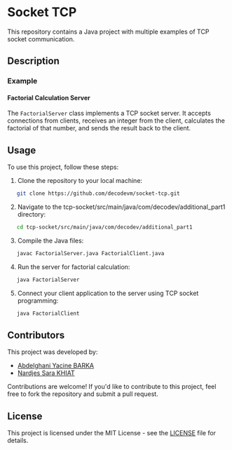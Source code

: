 # Socket TCP

This repository contains a Java project with multiple examples of TCP socket communication.

## Description
### Example
#### Factorial Calculation Server
The `FactorialServer` class implements a TCP socket server. It accepts connections from clients, receives an integer from the client, calculates the factorial of that number, and sends the result back to the client.

## Usage

To use this project, follow these steps:

1. Clone the repository to your local machine:

```bash
   git clone https://github.com/decodevm/socket-tcp.git
```
2. Navigate to the tcp-socket/src/main/java/com/decodev/additional_part1 directory:

```bash
   cd tcp-socket/src/main/java/com/decodev/additional_part1
```
3. Compile the Java files:

```bash
   javac FactorialServer.java FactorialClient.java
```
4. Run the server for factorial calculation:

```bash
   java FactorialServer
```

5. Connect your client application to the server using TCP socket programming:

```bash
   java FactorialClient
```

## Contributors

This project was developed by:

- [Abdelghani Yacine BARKA](https://github.com/decodevm)
- [Nardjes Sara KHIAT](https://github.com/Nardjes03)

Contributions are welcome! If you'd like to contribute to this project, feel free to fork the repository and submit a pull request.

## License

This project is licensed under the MIT License - see the [LICENSE](LICENSE) file for details.

